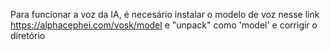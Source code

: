Para funcionar a voz da IA, é necesário instalar o modelo de voz nesse link https://alphacephei.com/vosk/model e "unpack" como 'model' e corrigir o diretório
